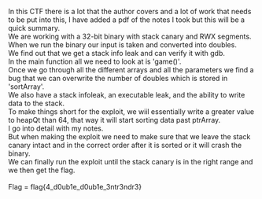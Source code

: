 In this CTF there is a lot that the author covers and a lot of work that needs to be put into this, I have added a pdf of the notes I took but this will be a quick summary. <br>
We are working with a 32-bit binary with stack canary and RWX segments. <br>
When we run the binary our input is taken and converted into doubles. <br>
We find out that we get a stack info leak and can verify it with gdb. <br>
In the main function all we need to look at is 'game()'. <br>
Once we go through all the different arrays and all the parameters we find a bug that we can overwrite the number of doubles which is stored in 'sortArray'. <br>
We also have a stack infoleak, an executable leak, and the ability to write data to the stack. <br>
To make things short for the exploit, we wiil essentially write a greater value to heapQt than 64, that way it will start sorting data past ptrArray. <br>
I go into detail with my notes. <br>
But when making the exploit we need to make sure that we leave the stack canary intact and in the correct order after it is sorted or it will crash the binary. <br>
We can finally run the exploit until the stack canary is in the right range and we then get the flag. <br>
<br>
Flag = flag{4_d0ub1e_d0ub1e_3ntr3ndr3}<br>
